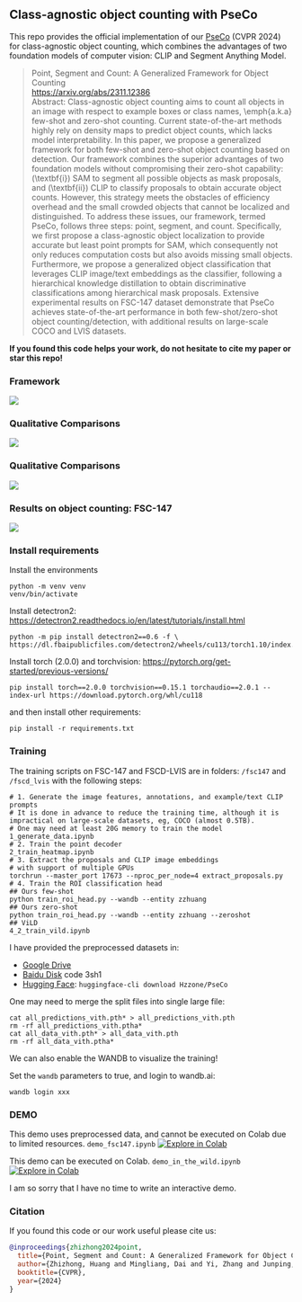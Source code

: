 ## Class-agnostic object counting with PseCo

This repo provides the official implementation of our [PseCo](https://arxiv.org/abs/2311.12386) (CVPR 2024) for class-agnostic object counting, which combines the advantages of two foundation models of computer vision: CLIP and Segment Anything Model.

> Point, Segment and Count: A Generalized Framework for Object Counting <br>
> https://arxiv.org/abs/2311.12386 <br>
> Abstract: Class-agnostic object counting aims to count all objects in an image with respect to example boxes or class names, \emph{a.k.a} few-shot and zero-shot counting. Current state-of-the-art methods highly rely on density maps to predict object counts, which lacks model interpretability. In this paper, we propose a generalized framework for both few-shot and zero-shot object counting based on detection. Our framework combines the superior advantages of two foundation models without compromising their zero-shot capability: (\textbf{i}) SAM to segment all possible objects as mask proposals, and (\textbf{ii}) CLIP to classify proposals to obtain accurate object counts. However, this strategy meets the obstacles of efficiency overhead and the small crowded objects that cannot be localized and distinguished. To address these issues, our framework, termed PseCo, follows three steps: point, segment, and count. Specifically, we first propose a class-agnostic object localization to provide accurate but least point prompts for SAM, which consequently not only reduces computation costs but also avoids missing small objects. Furthermore, we propose a generalized object classification that leverages CLIP image/text embeddings as the classifier, following a hierarchical knowledge distillation to obtain discriminative classifications among hierarchical mask proposals. Extensive experimental results on FSC-147 dataset demonstrate that PseCo achieves state-of-the-art performance in both few-shot/zero-shot object counting/detection, with additional results on large-scale COCO and LVIS datasets.

**If you found this code helps your work, do not hesitate to cite my paper or star this repo!**

### Framework
![](images/framework.png)

### Qualitative Comparisons
![](images/qualitative_comparisons.png)

### Qualitative Comparisons
![](images/qualitative_results.png)

### Results on object counting: FSC-147
![](images/results.png)

### Install requirements

Install the environments
```shell
python -m venv venv
venv/bin/activate
```

Install detectron2: https://detectron2.readthedocs.io/en/latest/tutorials/install.html
```shell
python -m pip install detectron2==0.6 -f \
https://dl.fbaipublicfiles.com/detectron2/wheels/cu113/torch1.10/index.html
```
Install torch (2.0.0) and torchvision: https://pytorch.org/get-started/previous-versions/
```shell
pip install torch==2.0.0 torchvision==0.15.1 torchaudio==2.0.1 --index-url https://download.pytorch.org/whl/cu118
```
and then install other requirements:
```shell
pip install -r requirements.txt
```

### Training

The training scripts on FSC-147 and FSCD-LVIS are in folders: `/fsc147` and `/fscd_lvis` with the following steps:
```shell
# 1. Generate the image features, annotations, and example/text CLIP prompts
# It is done in advance to reduce the training time, although it is impractical on large-scale datasets, eg, COCO (almost 0.5TB).
# One may need at least 20G memory to train the model
1_generate_data.ipynb
# 2. Train the point decoder
2_train_heatmap.ipynb
# 3. Extract the proposals and CLIP image embeddings
# with support of multiple GPUs
torchrun --master_port 17673 --nproc_per_node=4 extract_proposals.py
# 4. Train the ROI classification head
## Ours few-shot
python train_roi_head.py --wandb --entity zzhuang
## Ours zero-shot
python train_roi_head.py --wandb --entity zzhuang --zeroshot
## ViLD
4_2_train_vild.ipynb
```

I have provided the preprocessed datasets in:
* [Google Drive](https://drive.google.com/drive/folders/1pVrJsnB3kYFU10ANkeXGpsFt5mHamnQw?usp=sharing)
* [Baidu Disk](https://pan.baidu.com/s/1ODBraw6tAAllfgGfLIQcGw) code 3sh1
* [Hugging Face](https://huggingface.co/Hzzone/PseCo): `huggingface-cli download Hzzone/PseCo`

One may need to merge the split files into single large file:
```shell
cat all_predictions_vith.pth* > all_predictions_vith.pth
rm -rf all_predictions_vith.ptha*
cat all_data_vith.pth* > all_data_vith.pth
rm -rf all_data_vith.ptha*
```
We can also enable the WANDB to visualize the training!

Set the `wandb` parameters to true, and login to wandb.ai:
```shell
wandb login xxx
```

### DEMO

This demo uses preprocessed data, and cannot be executed on Colab due to limited resources.
`demo_fsc147.ipynb` [![Explore in Colab](https://colab.research.google.com/assets/colab-badge.svg)](https://colab.research.google.com/github/Hzzone/PseCo/blob/master/demo_fsc147.ipynb)

This demo can be executed on Colab.
`demo_in_the_wild.ipynb` [![Explore in Colab](https://colab.research.google.com/assets/colab-badge.svg)](https://colab.research.google.com/github/Hzzone/PseCo/blob/master/demo_in_the_wild.ipynb)

I am so sorry that I have no time to write an interactive demo.

### Citation

If you found this code or our work useful please cite us:

```bibtex
@inproceedings{zhizhong2024point,
  title={Point, Segment and Count: A Generalized Framework for Object Counting},
  author={Zhizhong, Huang and Mingliang, Dai and Yi, Zhang and Junping, Zhang and Hongming, Shan},
  booktitle={CVPR},
  year={2024}
}
```
